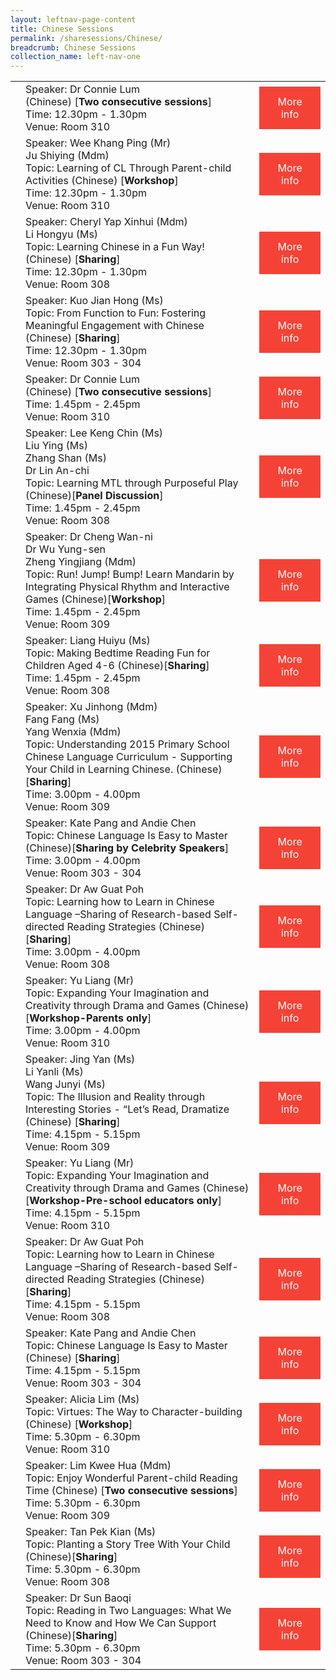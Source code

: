 ```yaml
---
layout: leftnav-page-content
title: Chinese Sessions
permalink: /sharesessions/Chinese/
breadcrumb: Chinese Sessions
collection_name: left-nav-one
---
```

<table>
   <tr>
      <td>
      </td>
      <td>Speaker: Dr Connie Lum <br> (Chinese) [<b>Two consecutive sessions</b>]<br>Time: 12.30pm - 1.30pm <br>Venue: Room 310
      </td>
      <td>
   <a href="https://event-reg.biz/Registration/MTLSSession?Session=C16"  style="  background-color: #f44336; color: white;padding: 14px 25px;text-align: center; text-decoration: none;display: inline-block;">More info</a>
  </td>
   </tr>
   <tr>
      <td>
      </td>
      <td>Speaker: Wee Khang Ping (Mr)
         <br>Ju Shiying (Mdm)
         <br>Topic: Learning of CL Through Parent-child Activities (Chinese) [<b>Workshop</b>]
         <br>Time: 12.30pm - 1.30pm
         <br>Venue: Room 310
      </td>
      <td>
   <a href="https://event-reg.biz/Registration/MTLSSession?Session=C11"  style="  background-color: #f44336; color: white;padding: 14px 25px;text-align: center; text-decoration: none;display: inline-block;">More info</a>
  </td>
   </tr>
   <tr>
      <td>
      </td>
      <td>Speaker: Cheryl Yap Xinhui (Mdm)
         <br> Li Hongyu (Ms)
         <br>Topic: Learning Chinese in a Fun Way! (Chinese) [<b>Sharing</b>]
         <br>Time: 12.30pm - 1.30pm
         <br>Venue: Room 308
      </td>
      <td>
   <a href="https://event-reg.biz/Registration/MTLSSession?Session=C6"  style="  background-color: #f44336; color: white;padding: 14px 25px;text-align: center; text-decoration: none;display: inline-block;">More info</a>
  </td>
   </tr>
   <tr>
      <td>
      </td>
      <td>Speaker: Kuo Jian Hong (Ms)
         <br>Topic: From Function to Fun: Fostering Meaningful Engagement with Chinese (Chinese) [<b>Sharing</b>]
         <br>Time: 12.30pm - 1.30pm
         <br>Venue: Room 303 - 304
      </td>
      <td>
   <a href="https://event-reg.biz/Registration/MTLSSession?Session=C1"  style="  background-color: #f44336; color: white;padding: 14px 25px;text-align: center; text-decoration: none;display: inline-block;">More info</a>
  </td>
   </tr>
   <tr>
      <td>
      </td>
      <td>Speaker: Dr Connie Lum <br> (Chinese) [<b>Two consecutive sessions</b>]<br>Time: 1.45pm - 2.45pm <br>Venue: Room 310
      </td>
      <td>
   <a href="https://event-reg.biz/Registration/MTLSSession?Session=C17"  style="  background-color: #f44336; color: white;padding: 14px 25px;text-align: center; text-decoration: none;display: inline-block;">More info</a>
  </td>
   </tr>
   <tr>
      <td>
      </td>
      <td>Speaker: Lee Keng Chin (Ms)
         <br>Liu Ying (Ms)
         <br>  Zhang Shan (Ms)
         <br>  Dr Lin An-chi
         <br>Topic: Learning MTL through Purposeful Play (Chinese)[<b>Panel Discussion</b>]
         <br>Time: 1.45pm - 2.45pm
         <br>Venue: Room 308
      </td>
      <td>
   <a href="https://event-reg.biz/Registration/MTLSSession?Session=C2"  style="  background-color: #f44336; color: white;padding: 14px 25px;text-align: center; text-decoration: none;display: inline-block;">More info</a>
  </td>
   </tr>
   <tr>
      <td>
      </td>
      <td>Speaker: Dr Cheng Wan-ni
         <br>Dr Wu Yung-sen
         <br> Zheng Yingjiang (Mdm)
         <br>Topic: Run! Jump! Bump! Learn Mandarin by Integrating Physical Rhythm and Interactive Games (Chinese)[<b>Workshop</b>] 
         <br>Time: 1.45pm - 2.45pm
         <br>Venue: Room 309
      </td>
      <td>
   <a href="https://event-reg.biz/Registration/MTLSSession?Session=C12"  style="  background-color: #f44336; color: white;padding: 14px 25px;text-align: center; text-decoration: none;display: inline-block;">More info</a>
  </td>
   </tr>
   <tr>
      <td>
      </td>
      <td>Speaker: Liang Huiyu (Ms)
         <br>Topic: Making Bedtime Reading Fun for Children Aged 4-6 (Chinese)[<b>Sharing</b>]
         <br>Time: 1.45pm - 2.45pm
         <br>Venue: Room 308
      </td>
      <td>
   <a href="https://event-reg.biz/Registration/MTLSSession?Session=C7"  style="  background-color: #f44336; color: white;padding: 14px 25px;text-align: center; text-decoration: none;display: inline-block;">More info</a>
  </td>
   </tr>
   <tr>
      <td>
      </td>
      <td>Speaker: Xu Jinhong (Mdm)
         <br> Fang Fang (Ms)
         <br> Yang Wenxia (Mdm)
         <br>Topic: Understanding 2015 Primary School Chinese Language Curriculum - Supporting Your Child in Learning Chinese. (Chinese)[<b>Sharing</b>] 
         <br>Time: 3.00pm - 4.00pm
         <br>Venue: Room 309
      </td>
      <td>
   <a href="https://event-reg.biz/Registration/MTLSSession?Session=C13"  style="  background-color: #f44336; color: white;padding: 14px 25px;text-align: center; text-decoration: none;display: inline-block;">More info</a>
  </td>
   </tr>
   <tr>
      <td>
      </td>
      <td>Speaker: Kate Pang and Andie Chen
         <br>Topic: Chinese Language Is Easy to Master (Chinese)[<b>Sharing by Celebrity Speakers</b>] 
         <br>Time: 3.00pm - 4.00pm
         <br>Venue: Room 303 - 304
      </td>
      <td>
   <a href="https://event-reg.biz/Registration/MTLSSession?Session=C3"  style="  background-color: #f44336; color: white;padding: 14px 25px;text-align: center; text-decoration: none;display: inline-block;">More info</a>
  </td>
   </tr>
   <tr>
      <td>
      </td>
      <td>Speaker: Dr Aw Guat Poh
         <br>Topic: Learning how to Learn in Chinese Language –Sharing of Research-based Self-directed Reading Strategies (Chinese)[<b>Sharing</b>] 
         <br>Time: 3.00pm - 4.00pm
         <br>Venue: Room 308
      </td>
      <td>
   <a href="https://event-reg.biz/Registration/MTLSSession?Session=C8"  style="  background-color: #f44336; color: white;padding: 14px 25px;text-align: center; text-decoration: none;display: inline-block;">More info</a>
  </td>
   </tr>
   <tr>
      <td>
      </td>
      <td>Speaker: Yu Liang (Mr)
         <br>Topic: Expanding Your Imagination and Creativity through Drama and Games (Chinese) [<b>Workshop-Parents only</b>]
         <br>Time: 3.00pm - 4.00pm
         <br>Venue: Room 310
      </td>
      <td>
   <a href="https://event-reg.biz/Registration/MTLSSession?Session=C18"  style="  background-color: #f44336; color: white;padding: 14px 25px;text-align: center; text-decoration: none;display: inline-block;">More info</a>
  </td>
   </tr>
   <tr>
      <td>
      </td>
      <td>Speaker: Jing Yan (Ms)
         <br> Li Yanli (Ms)
         <br> Wang Junyi (Ms)
         <br>Topic: The Illusion and Reality through Interesting Stories - “Let’s Read, Dramatize (Chinese) [<b>Sharing</b>]
         <br>Time: 4.15pm - 5.15pm
         <br>Venue: Room 309
      </td>
 <td>
   <a href="https://event-reg.biz/Registration/MTLSSession?Session=C14"  style="  background-color: #f44336; color: white;padding: 14px 25px;text-align: center; text-decoration: none;display: inline-block;">More info</a>
  </td>
   </tr>
   <tr>
      <td>
      </td>
      <td>Speaker: Yu Liang (Mr)
         <br>Topic: Expanding Your Imagination and Creativity through Drama and Games (Chinese) [<b>Workshop-Pre-school educators  only</b>]
         <br>Time: 4.15pm - 5.15pm
         <br>Venue: Room 310
      </td>
      <td>
   <a href="https://event-reg.biz/Registration/MTLSSession?Session=C19"  style="  background-color: #f44336; color: white;padding: 14px 25px;text-align: center; text-decoration: none;display: inline-block;">More info</a>
  </td>
   </tr>
   <tr>
      <td>
      </td>
      <td>Speaker: Dr Aw Guat Poh
         <br>Topic: Learning how to Learn in Chinese Language –Sharing of  Research-based Self-directed Reading Strategies (Chinese) [<b>Sharing</b>]
         <br>Time: 4.15pm - 5.15pm
         <br>Venue: Room 308
      </td>
      <td>
   <a href="https://event-reg.biz/Registration/MTLSSession?Session=C9"  style="  background-color: #f44336; color: white;padding: 14px 25px;text-align: center; text-decoration: none;display: inline-block;">More info</a>
  </td>
   </tr>
   <tr>
      <td>
      </td>
      <td>Speaker: Kate Pang and Andie Chen
         <br>Topic: Chinese Language Is Easy to Master (Chinese) [<b>Sharing</b>]
         <br>Time: 4.15pm - 5.15pm
         <br>Venue: Room 303 - 304
      </td>
      <td>
   <a href="https://event-reg.biz/Registration/MTLSSession?Session=C4"  style="  background-color: #f44336; color: white;padding: 14px 25px;text-align: center; text-decoration: none;display: inline-block;">More info</a>
  </td>
   </tr>
   <tr>
      <td>
      </td>
      <td>Speaker: Alicia Lim (Ms)
         <br>Topic: Virtues: The Way to Character-building (Chinese) [<b>Workshop</b>]
         <br>Time: 5.30pm - 6.30pm
         <br>Venue:  Room 310
      </td>
      <td>
   <a href="https://event-reg.biz/Registration/MTLSSession?Session=C20"  style="  background-color: #f44336; color: white;padding: 14px 25px;text-align: center; text-decoration: none;display: inline-block;">More info</a>
  </td>
   </tr>
   <tr>
      <td>
      </td>
      <td>Speaker: Lim Kwee Hua (Mdm)
         <br>Topic: Enjoy Wonderful Parent-child Reading Time (Chinese) [<b>Two consecutive sessions</b>]
         <br>Time: 5.30pm - 6.30pm
         <br>Venue: Room 309
      </td>
      <td>
   <a href="https://event-reg.biz/Registration/MTLSSession?Session=C15"  style="  background-color: #f44336; color: white;padding: 14px 25px;text-align: center; text-decoration: none;display: inline-block;">More info</a>
  </td>
   </tr>
   <tr>
      <td>
      </td>
      <td>Speaker: Tan Pek Kian (Ms)
         <br>Topic: Planting a Story Tree With Your Child (Chinese)[<b>Sharing</b>]  
         <br>Time: 5.30pm - 6.30pm
         <br>Venue: Room 308
      </td>
      <td>
   <a href="https://event-reg.biz/Registration/MTLSSession?Session=C10"  style="  background-color: #f44336; color: white;padding: 14px 25px;text-align: center; text-decoration: none;display: inline-block;">More info</a>
  </td>
   </tr>
   <tr>
      <td>
      </td>
      <td>Speaker: Dr Sun Baoqi
         <br>Topic: Reading in Two Languages: What We Need to Know and How We Can Support (Chinese)[<b>Sharing</b>]  
         <br>Time: 5.30pm - 6.30pm
         <br>Venue: Room 303 - 304
      </td>
      <td>
   <a href="https://event-reg.biz/Registration/MTLSSession?Session=C5"  style="  background-color: #f44336; color: white;padding: 14px 25px;text-align: center; text-decoration: none;display: inline-block;">More info</a>
  </td>
   </tr>
</table>
